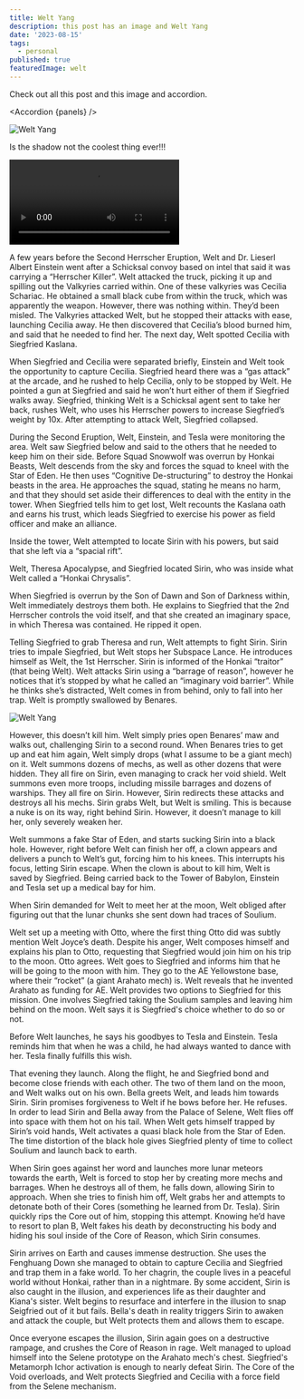 ```yaml
---
title: Welt Yang
description: this post has an image and Welt Yang
date: '2023-08-15'
tags:
  - personal
published: true
featuredImage: welt
---
```


<script lang="ts" context="module">
  import weltFeaturedCardImage from '$images/weltBG.png?h=100;200;400&w=200;400;700&fit=cover&as=run';
  import welt from '$images/weltBG.png?as=run';
  import welt1 from '$images/welt1.png?as=run';
  import welt2 from '$images/welt2.png?as=run';
  import welt3 from '$images/welt3.png?as=run';
  import welt4 from '$images/welt4.png?as=run';
  import welt5 from '$images/welt5.png?as=run';
  import welt6 from '$images/welt6.png?as=run';
  import welt7 from '$images/welt7.png?as=run';
  import welt8 from '$images/welt8.png?as=run';
  import welt9 from '$images/welt9.png?as=run';
  import Image from '$components/custom/img.svelte';
  import Accordion from '$components/Accordion.svelte';
  import MediaChrome from '$components/MediaChrome.svelte';

  const panels = [
    {panelSrc: welt, alt:'', title: 'Welt BG', text: 'Welt yang is cool'},
    {panelSrc: welt1, alt:'', title: 'Welt Yang 1', text: 'Welt of Anti Entropy'},
    {panelSrc: welt2, alt:'', title: 'Welt Yang 2', text: 'Kneel'},
    {panelSrc: welt4, alt:'', title: 'Welt of Humanity', text: 'Law and Reason not the Chaos of the Void'},
    {panelSrc: welt5, alt:'', title: 'Cogitative Re-Assembly', text: ''},
    {panelSrc: welt6, alt:'', title: 'Welt', text: 'Do not doubt the might of the stars'},
    {panelSrc: welt3, alt:'', title: '10,000 G', text: 'no mess'},
    {panelSrc: welt7, alt:'', title: 'Star of Eden', text: 'Star of Eden'},
    {panelSrc: welt8, alt:'', title: 'Quasi Black Hole', text: ''},
    {panelSrc: welt9, alt:'', title: 'Another World', text: 'Saving another world'},
    ];
    metadata.featuredImage = weltFeaturedCardImage;
    import 'media-chrome';
    import weltVid from '$assets/videos/WeltUlt.webm';
</script>

Check out all this post and this image and accordion.

<Accordion {panels} />

<Image alt="Welt Yang" src={welt} loading="eager" />

Is the shadow not the coolest thing ever!!!

<media-controller>
  <video
    slot="media"
    src={weltVid}
  ></video>
  <media-control-bar>
    <media-play-button></media-play-button>
    <media-mute-button></media-mute-button>
    <media-volume-range></media-volume-range>
    <media-time-range></media-time-range>
    <media-pip-button></media-pip-button>
    <media-fullscreen-button></media-fullscreen-button>
  </media-control-bar>
</media-controller>

A few years before the Second Herrscher Eruption, Welt and Dr. Lieserl Albert Einstein went after a Schicksal convoy based on intel that said it was carrying a “Herrscher Killer”. Welt attacked the truck, picking it up and spilling out the Valkyries carried within. One of these valkyries was Cecilia Schariac. He obtained a small black cube from within the truck, which was apparently the weapon. However, there was nothing within. They’d been misled. The Valkyries attacked Welt, but he stopped their attacks with ease, launching Cecilia away. He then discovered that Cecilia’s blood burned him, and said that he needed to find her. The next day, Welt spotted Cecilia with Siegfried Kaslana.

When Siegfried and Cecilia were separated briefly, Einstein and Welt took the opportunity to capture Cecilia. Siegfried heard there was a “gas attack” at the arcade, and he rushed to help Cecilia, only to be stopped by Welt. He pointed a gun at Siegfried and said he won’t hurt either of them if Siegfried walks away. Siegfried, thinking Welt is a Schicksal agent sent to take her back, rushes Welt, who uses his Herrscher powers to increase Siegfried’s weight by 10x. After attempting to attack Welt, Siegfried collapsed.

During the Second Eruption, Welt, Einstein, and Tesla were monitoring the area. Welt saw Siegfried below and said to the others that he needed to keep him on their side. Before Squad Snowwolf was overrun by Honkai Beasts, Welt descends from the sky and forces the squad to kneel with the Star of Eden. He then uses “Cognitive De-structuring” to destroy the Honkai beasts in the area. He approaches the squad, stating he means no harm, and that they should set aside their differences to deal with the entity in the tower. When Siegfried tells him to get lost, Welt recounts the Kaslana oath and earns his trust, which leads Siegfried to exercise his power as field officer and make an alliance.

Inside the tower, Welt attempted to locate Sirin with his powers, but said that she left via a “spacial rift”.

Welt, Theresa Apocalypse, and Siegfried located Sirin, who was inside what Welt called a “Honkai Chrysalis”.

When Siegfried is overrun by the Son of Dawn and Son of Darkness within, Welt immediately destroys them both. He explains to Siegfried that the 2nd Herrscher controls the void itself, and that she created an imaginary space, in which Theresa was contained. He ripped it open.

Telling Siegfried to grab Theresa and run, Welt attempts to fight Sirin. Sirin tries to impale Siegfried, but Welt stops her Subspace Lance. He introduces himself as Welt, the 1st Herrscher. Sirin is informed of the Honkai “traitor” (that being Welt). Welt attacks Sirin using a “barrage of reason”, however he notices that it’s stopped by what he called an “imaginary void barrier”. While he thinks she’s distracted, Welt comes in from behind, only to fall into her trap. Welt is promptly swallowed by Benares.

![Welt Yang]({welt})

However, this doesn’t kill him. Welt simply pries open Benares’ maw and walks out, challenging Sirin to a second round. When Benares tries to get up and eat him again, Welt simply drops (what I assume to be a giant mech) on it. Welt summons dozens of mechs, as well as other dozens that were hidden. They all fire on Sirin, even managing to crack her void shield. Welt summons even more troops, including missile barrages and dozens of warships. They all fire on Sirin. However, Sirin redirects these attacks and destroys all his mechs. Sirin grabs Welt, but Welt is smiling. This is because a nuke is on its way, right behind Sirin. However, it doesn’t manage to kill her, only severely weaken her.

Welt summons a fake Star of Eden, and starts sucking Sirin into a black hole. However, right before Welt can finish her off, a clown appears and delivers a punch to Welt’s gut, forcing him to his knees. This interrupts his focus, letting Sirin escape. When the clown is about to kill him, Welt is saved by Siegfried. Being carried back to the Tower of Babylon, Einstein and Tesla set up a medical bay for him.

When Sirin demanded for Welt to meet her at the moon, Welt obliged after figuring out that the lunar chunks she sent down had traces of Soulium.

Welt set up a meeting with Otto, where the first thing Otto did was subtly mention Welt Joyce’s death. Despite his anger, Welt composes himself and explains his plan to Otto, requesting that Siegfried would join him on his trip to the moon. Otto agrees. Welt goes to Siegfried and informs him that he will be going to the moon with him. They go to the AE Yellowstone base, where their “rocket” (a giant Arahato mech) is. Welt reveals that he invented Arahato as funding for AE. Welt provides two options to Siegfried for this mission. One involves Siegfried taking the Soulium samples and leaving him behind on the moon. Welt says it is Siegfried's choice whether to do so or not.

Before Welt launches, he says his goodbyes to Tesla and Einstein. Tesla reminds him that when he was a child, he had always wanted to dance with her. Tesla finally fulfills this wish.

That evening they launch. Along the flight, he and Siegfried bond and become close friends with each other. The two of them land on the moon, and Welt walks out on his own. Bella greets Welt, and leads him towards Sirin. Sirin promises forgiveness to Welt if he bows before her. He refuses. In order to lead Sirin and Bella away from the Palace of Selene, Welt flies off into space with them hot on his tail. When Welt gets himself trapped by Sirin’s void hands, Welt activates a quasi black hole from the Star of Eden. The time distortion of the black hole gives Siegfried plenty of time to collect Soulium and launch back to earth.

When Sirin goes against her word and launches more lunar meteors towards the earth, Welt is forced to stop her by creating more mechs and barrages. When he destroys all of them, he falls down, allowing Sirin to approach. When she tries to finish him off, Welt grabs her and attempts to detonate both of their Cores (something he learned from Dr. Tesla). Sirin quickly rips the Core out of him, stopping this attempt. Knowing he’d have to resort to plan B, Welt fakes his death by deconstructing his body and hiding his soul inside of the Core of Reason, which Sirin consumes.

Sirin arrives on Earth and causes immense destruction. She uses the Fenghuang Down she managed to obtain to capture Cecilia and Siegfried and trap them in a fake world. To her chagrin, the couple lives in a peaceful world without Honkai, rather than in a nightmare. By some accident, Sirin is also caught in the illusion, and experiences life as their daughter and Kiana's sister. Welt begins to resurface and interfere in the illusion to snap Seigfried out of it but fails. Bella's death in reality triggers Sirin to awaken and attack the couple, but Welt protects them and allows them to escape.

Once everyone escapes the illusion, Sirin again goes on a destructive rampage, and crushes the Core of Reason in rage. Welt managed to upload himself into the Selene prototype on the Arahato mech's chest. Siegfried's Metamorph Ichor activation is enough to nearly defeat Sirin. The Core of the Void overloads, and Welt protects Siegfried and Cecilia with a force field from the Selene mechanism.

